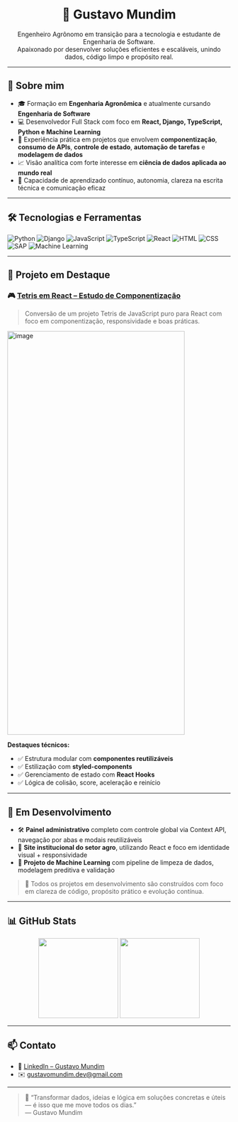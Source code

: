 <h1 align="center">🚀 Gustavo Mundim</h1>

<p align="center">
  Engenheiro Agrônomo em transição para a tecnologia e estudante de Engenharia de Software.<br/>
  Apaixonado por desenvolver soluções eficientes e escaláveis, unindo dados, código limpo e propósito real.
</p>

---

## 🧠 Sobre mim

- 🎓 Formação em **Engenharia Agronômica** e atualmente cursando **Engenharia de Software**
- 💻 Desenvolvedor Full Stack com foco em **React, Django, TypeScript, Python e Machine Learning**
- 🌱 Experiência prática em projetos que envolvem **componentização**, **consumo de APIs**, **controle de estado**, **automação de tarefas** e **modelagem de dados**
- 📈 Visão analítica com forte interesse em **ciência de dados aplicada ao mundo real**
- 🧠 Capacidade de aprendizado contínuo, autonomia, clareza na escrita técnica e comunicação eficaz

---

## 🛠️ Tecnologias e Ferramentas

![Python](https://img.shields.io/badge/Python-3776AB?style=for-the-badge&logo=python&logoColor=white)
![Django](https://img.shields.io/badge/Django-092E20?style=for-the-badge&logo=django&logoColor=white)
![JavaScript](https://img.shields.io/badge/JavaScript-F7DF1E?style=for-the-badge&logo=javascript&logoColor=black)
![TypeScript](https://img.shields.io/badge/TypeScript-3178C6?style=for-the-badge&logo=typescript&logoColor=white)
![React](https://img.shields.io/badge/React-61DAFB?style=for-the-badge&logo=react&logoColor=black)
![HTML](https://img.shields.io/badge/HTML5-E34F26?style=for-the-badge&logo=html5&logoColor=white)
![CSS](https://img.shields.io/badge/CSS3-1572B6?style=for-the-badge&logo=css3&logoColor=white)
![SAP](https://img.shields.io/badge/SAP-0FAAFF?style=for-the-badge&logo=sap&logoColor=white)
![Machine Learning](https://img.shields.io/badge/Machine%20Learning-brightgreen?style=for-the-badge&logo=scikit-learn)

---

## 🌟 Projeto em Destaque

### 🎮 [Tetris em React – Estudo de Componentização](https://github.com/GustavoMundim/react-tetris)
> Conversão de um projeto Tetris de JavaScript puro para React com foco em componentização, responsividade e boas práticas.

<img width="400" height="909" alt="image" src="https://github.com/user-attachments/assets/5ecaf3dd-5947-429a-9a39-2a1b45d7f447" />


**Destaques técnicos:**

- ✅ Estrutura modular com **componentes reutilizáveis**
- ✅ Estilização com **styled-components**
- ✅ Gerenciamento de estado com **React Hooks**
- ✅ Lógica de colisão, score, aceleração e reinício

---

## 📌 Em Desenvolvimento

- 🛠️ **Painel administrativo** completo com controle global via Context API, navegação por abas e modais reutilizáveis  
- 🌿 **Site institucional do setor agro**, utilizando React e foco em identidade visual + responsividade  
- 🤖 **Projeto de Machine Learning** com pipeline de limpeza de dados, modelagem preditiva e validação

> 🧪 Todos os projetos em desenvolvimento são construídos com foco em clareza de código, propósito prático e evolução contínua.

---

## 📊 GitHub Stats

<p align="center">
  <img height="180em" src="https://github-readme-stats.vercel.app/api?username=gustavomundim&show_icons=true&theme=radical&include_all_commits=true&count_private=true"/>
  <img height="180em" src="https://github-readme-stats.vercel.app/api/top-langs/?username=gustavomundim&layout=compact&langs_count=8&theme=radical"/>
</p>

---

## 📫 Contato

- 💼 [LinkedIn – Gustavo Mundim](https://www.linkedin.com/in/gustavo-mundim97/)
- ✉️ gustavomundim.dev@gmail.com

---

> 💬 “Transformar dados, ideias e lógica em soluções concretas e úteis — é isso que me move todos os dias.”  
> — Gustavo Mundim
